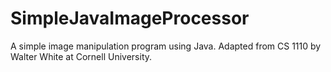 SimpleJavaImageProcessor
========================

A simple image manipulation program using Java. Adapted from CS 1110 by Walter White at Cornell University.
